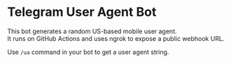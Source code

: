 # Telegram User Agent Bot

This bot generates a random US-based mobile user agent.  
It runs on GitHub Actions and uses ngrok to expose a public webhook URL.

Use `/ua` command in your bot to get a user agent string.
